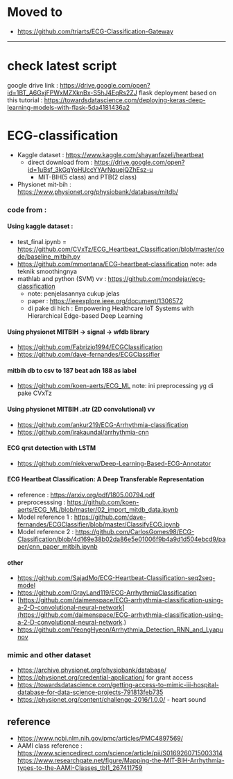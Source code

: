 # Moved to
* https://github.com/triarts/ECG-Classification-Gateway

---


# check latest script
google drive link : https://drive.google.com/open?id=1BT_A6GxjFPWxMZXknBx-S5hJ4EqRs2ZJ
flask deployment based on this tutorial : https://towardsdatascience.com/deploying-keras-deep-learning-models-with-flask-5da4181436a2

# ECG-classification
* Kaggle dataset : https://www.kaggle.com/shayanfazeli/heartbeat
  * direct download from : https://drive.google.com/open?id=1uBsf_3kGqYoHUccYYArNquejQZhEsz-u
    * MIT-BIH(5 class) and PTB(2 class) 
* Physionet mit-bih : https://www.physionet.org/physiobank/database/mitdb/
### code from : 
#### Using kaggle dataset : 
  * test_final.ipynb = https://github.com/CVxTz/ECG_Heartbeat_Classification/blob/master/code/baseline_mitbih.py
  * https://github.com/mmontana/ECG-heartbeat-classification note: ada teknik smoothingnya
  * mathlab and python (SVM) vv : https://github.com/mondejar/ecg-classification 
    * note: penjelasannya cukup jelas
    * paper : https://ieeexplore.ieee.org/document/1306572 
    * di pake di hich : Empowering Healthcare IoT Systems with Hierarchical Edge-based Deep Learning
#### Using physionet MITBIH -> signal -> wfdb library
  * https://github.com/Fabrizio1994/ECGClassification
  * https://github.com/dave-fernandes/ECGClassifier
  
#### mitbih db to csv to 187 beat adn 188 as label  
  * https://github.com/koen-aerts/ECG_ML
  note: ini preprocessing yg di pake CVxTz
  
#### Using physionet MITBIH .atr (2D convolutional) vv
 * https://github.com/ankur219/ECG-Arrhythmia-classification
 * https://github.com/irakaundal/arrhythmia-cnn
 
#### ECG qrst detection with LSTM
 * https://github.com/niekverw/Deep-Learning-Based-ECG-Annotator

#### ECG Heartbeat Classification: A Deep Transferable Representation
* reference : https://arxiv.org/pdf/1805.00794.pdf
* preprocesssing : https://github.com/koen-aerts/ECG_ML/blob/master/02_import_mitdb_data.ipynb
* Model reference 1 : https://github.com/dave-fernandes/ECGClassifier/blob/master/ClassifyECG.ipynb
* Model reference 2 : https://github.com/CarlosGomes98/ECG-Classification/blob/4d169e38b02da86e5e01006f9b4a9d1d504ebcd9/paper/cnn_paper_mitbih.ipynb

#### other
 * https://github.com/SajadMo/ECG-Heartbeat-Classification-seq2seq-model
 * https://github.com/GrayLand119/ECG-ArrhythmiaClassification
 * [https://github.com/daimenspace/ECG-arrhythmia-classification-using-a-2-D-convolutional-neural-network](https://github.com/daimenspace/ECG-arrhythmia-classification-using-a-2-D-convolutional-neural-network.)
 * https://github.com/YeongHyeon/Arrhythmia_Detection_RNN_and_Lyapunov
 
### mimic and other dataset
 * https://archive.physionet.org/physiobank/database/
 * https://physionet.org/credential-application/ for grant access
 * https://towardsdatascience.com/getting-access-to-mimic-iii-hospital-database-for-data-science-projects-791813feb735
 * https://physionet.org/content/challenge-2016/1.0.0/ - heart sound

## reference 
* https://www.ncbi.nlm.nih.gov/pmc/articles/PMC4897569/
* AAMI class reference : https://www.sciencedirect.com/science/article/pii/S0169260715003314
https://www.researchgate.net/figure/Mapping-the-MIT-BIH-Arrhythmia-types-to-the-AAMI-Classes_tbl1_267411759
